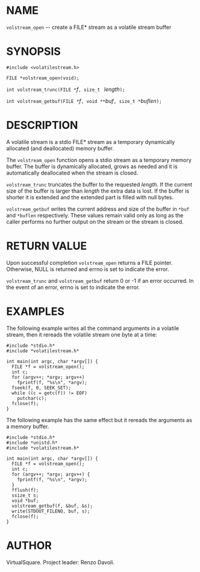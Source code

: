 <!--
.\" Copyright (C) 2019 VirtualSquare. Project Leader: Renzo Davoli
.\"
.\" This is free documentation; you can redistribute it and/or
.\" modify it under the terms of the GNU General Public License,
.\" as published by the Free Software Foundation, either version 2
.\" of the License, or (at your option) any later version.
.\"
.\" The GNU General Public License's references to "object code"
.\" and "executables" are to be interpreted as the output of any
.\" document formatting or typesetting system, including
.\" intermediate and printed output.
.\"
.\" This manual is distributed in the hope that it will be useful,
.\" but WITHOUT ANY WARRANTY; without even the implied warranty of
.\" MERCHANTABILITY or FITNESS FOR A PARTICULAR PURPOSE.  See the
.\" GNU General Public License for more details.
.\"
.\" You should have received a copy of the GNU General Public
.\" License along with this manual; if not, write to the Free
.\" Software Foundation, Inc., 51 Franklin St, Fifth Floor, Boston,
.\" MA 02110-1301 USA.
.\"
-->
# NAME

`volstream_open` -- create a FILE* stream as a volatile stream buffer

# SYNOPSIS

`#include <volatilestream.h>`

`FILE *volstream_open(void);`

`int volstream_trunc(FILE *`_f_`, size_t ` _length_`);`

`int volstream_getbuf(FILE *`_f_`, void **`_buf_`, size_t *`_buflen_`);`

# DESCRIPTION

A volatile stream is a stdio FILE* stream as a temporary dynamically allocated
(and deallocated) memory buffer.

The `volstream_open` function opens a stdio stream as a temporary memory
buffer. The buffer is dynamically allocated, grows as needed and it is
automatically deallocated when the stream is closed.

`volstream_trunc` truncates the buffer to the requested _length_. If the current size
of the buffer is larger than _length_ the extra data is lost. If the buffer is shorter
it is extended and the extended part is filled with null bytes.

`volstream_getbuf` writes the current address and size of the buffer in `*buf` and `*buflen`
respectively.
These values remain valid only as long as the caller performs no further output
on the stream or the stream is closed.

# RETURN VALUE

Upon successful completion `volstream_open` returns a FILE pointer.
Otherwise, NULL is returned and errno is set to indicate the error.

`volstream_trunc` and `volstream_getbuf` return 0  or -1 if an error occurred.  In the event
of an error, errno is set to indicate the error.

# EXAMPLES

The following example writes all the command arguments in a volatile stream,
then it rereads the volatile stream one byte at a time:

```
#include *stdio.h*
#include *volatilestream.h*

int main(int argc, char *argv[]) {
  FILE *f = volstream_open();
  int c;
  for (argv++; *argv; argv++)
    fprintf(f, "%s\n", *argv);
  fseek(f, 0, SEEK_SET);
  while ((c = getc(f)) != EOF)
    putchar(c);
  fclose(f);
}
```

The following example has the same effect but it rereads the arguments as a memory buffer.

```
#include *stdio.h*
#include *unistd.h*
#include *volatilestream.h*

int main(int argc, char *argv[]) {
  FILE *f = volstream_open();
  int c;
  for (argv++; *argv; argv++) {
    fprintf(f, "%s\n", *argv);
  }
  fflush(f);
  ssize_t s;
  void *buf;
  volstream_getbuf(f, &buf, &s);
  write(STDOUT_FILENO, buf, s);
  fclose(f);
}
```

# AUTHOR
VirtualSquare. Project leader: Renzo Davoli.
